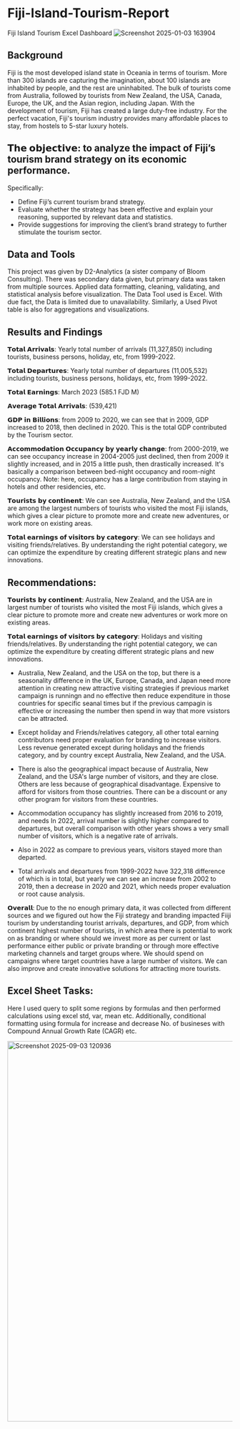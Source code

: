 # Fiji-Island-Tourism-Report
Fiji Island Tourism Excel Dashboard
![Screenshot 2025-01-03 163904](https://github.com/user-attachments/assets/cb23eacd-8fb8-459e-81ee-6406a9997d8b)


## Background
Fiji is the most developed island state in Oceania in terms of tourism. More than 300 islands are capturing the imagination, about 100 islands are inhabited by people, and the rest are uninhabited. The bulk of tourists come from Australia, followed by tourists from New Zealand, the USA, Canada, Europe, the UK, and the Asian region, including Japan. With the development of tourism, Fiji has created a large duty-free industry. For the perfect vacation, Fiji's tourism industry provides many affordable places to stay, from hostels to 5-star luxury hotels.


## 𝗧𝗵𝗲 𝗼𝗯𝗷𝗲𝗰𝘁𝗶𝘃𝗲: to analyze the impact of Fiji’s tourism brand strategy on its economic performance. 
Specifically: 
- Define Fiji’s current tourism brand strategy. 
- Evaluate whether the strategy has been effective and explain your reasoning, supported by relevant data and statistics. 
- Provide suggestions for improving the client’s brand strategy to further stimulate the tourism sector.


## Data and Tools
This project was given by D2-Analytics (a sister company of Bloom Consulting). There was secondary data given, but primary data was taken from multiple sources. Applied data formatting, cleaning, validating, and statistical analysis before visualization. The Data Tool used is Excel. With due fact, the Data is limited due to unavailability. Similarly, a Used Pivot table is also for aggregations and visualizations.


## Results and Findings
𝗧𝗼𝘁𝗮𝗹 𝗔𝗿𝗿𝗶𝘃𝗮𝗹𝘀: Yearly total number of arrivals (11,327,850) including tourists, business persons, holiday, etc, from 1999-2022.

𝗧𝗼𝘁𝗮𝗹 𝗗𝗲𝗽𝗮𝗿𝘁𝘂𝗿𝗲𝘀: Yearly total number of departures (11,005,532) including tourists, business persons, holidays, etc, from 1999-2022.

𝗧𝗼𝘁𝗮𝗹 𝗘𝗮𝗿𝗻𝗶𝗻𝗴𝘀: March 2023 (585.1 FJD M)

𝗔𝘃𝗲𝗿𝗮𝗴𝗲 𝗧𝗼𝘁𝗮𝗹 𝗔𝗿𝗿𝗶𝘃𝗮𝗹𝘀: (539,421)

𝗚𝗗𝗣 𝗶𝗻 𝗕𝗶𝗹𝗹𝗶𝗼𝗻𝘀: from 2009 to 2020, we can see that in 2009, GDP increased to 2018, then declined in 2020. This is the total GDP contributed by the Tourism sector.

𝗔𝗰𝗰𝗼𝗺𝗺𝗼𝗱𝗮𝘁𝗶𝗼𝗻 𝗢𝗰𝗰𝘂𝗽𝗮𝗻𝗰𝘆 𝗯𝘆 𝘆𝗲𝗮𝗿𝗹𝘆 𝗰𝗵𝗮𝗻𝗴𝗲: from 2000-2019, we can see occupancy increase in 2004-2005 just declined, then from 2009 it slightly increased, and in 2015 a little push, then drastically increased.
It's basically a comparison between bed-night occupancy and room-night occupancy.
Note: here, occupancy has a large contribution from staying in hotels and other residencies, etc.

𝗧𝗼𝘂𝗿𝗶𝘀𝘁𝘀 𝗯𝘆 𝗰𝗼𝗻𝘁𝗶𝗻𝗲𝗻𝘁: We can see Australia, New Zealand, and the USA are among the largest numbers of tourists who visited the most Fiji islands, which gives a  clear picture to promote more and create new adventures, or work more on existing areas.

𝗧𝗼𝘁𝗮𝗹 𝗲𝗮𝗿𝗻𝗶𝗻𝗴𝘀 𝗼𝗳 𝘃𝗶𝘀𝗶𝘁𝗼𝗿𝘀 𝗯𝘆 𝗰𝗮𝘁𝗲𝗴𝗼𝗿𝘆: We can see holidays and visiting friends/relatives. By understanding the right potential category, we can optimize the expenditure by creating different strategic plans and new innovations.


## Recommendations:

𝗧𝗼𝘂𝗿𝗶𝘀𝘁𝘀 𝗯𝘆 𝗰𝗼𝗻𝘁𝗶𝗻𝗲𝗻𝘁: Australia, New Zealand, and the USA are in largest number of tourists who visited the most Fiji islands, which gives a clear picture to promote more and create new adventures or work more on existing areas.

𝗧𝗼𝘁𝗮𝗹 𝗲𝗮𝗿𝗻𝗶𝗻𝗴𝘀 𝗼𝗳 𝘃𝗶𝘀𝗶𝘁𝗼𝗿𝘀 𝗯𝘆 𝗰𝗮𝘁𝗲𝗴𝗼𝗿𝘆: Holidays and visiting friends/relatives. By understanding the right potential category, we can optimize the expenditure by creating different strategic plans and new innovations.

- Australia, New Zealand, and the USA on the top, but there is a seasonality difference in the UK, Europe, Canada, and Japan need more attention in creating new attractive visiting strategies if previous market campaign is runningn and no effective then reduce expenditure in those countries for specific seanal times but if the previous campagin is effective or increasing the number then spend in way that more vsistors can be attracted. 

- Except holiday and Friends/relatives category, all other total earning contributors need proper evaluation for branding to increase visitors. Less revenue generated except during holidays and the friends category, and by country except Australia, New Zealand, and the USA.

- There is also the geographical impact because of Australia, New Zealand, and the USA's large number of visitors, and they are close. Others are less because of geographical disadvantage. Expensive to afford for visitors from those countries. 
There can be a discount or any other program for visitors from these countries.

- Accommodation occupancy has slightly increased from 2016 to 2019, and needs 
In 2022, arrival number is slightly higher compared to departures, but overall comparison with other years shows a very small number of visitors, which is a negative rate of arrivals.

- Also in 2022 as compare to previous years, visitors stayed more than departed.

- Total arrivals and departures from 1999-2022 have 322,318 difference of which is in total, but yearly we can see an increase from 2002 to 2019, then a decrease in 2020 and 2021, which needs proper evaluation or root cause analysis.


𝗢𝘃𝗲𝗿𝗮𝗹𝗹: Due to the no enough primary data, it was collected from different sources and we figured out how the Fiji strategy and branding impacted Fiiji tourism by understanding tourist arrivals, departures, and GDP, from which continent highest number of tourists, in which area there is potential to work on as branding or where should we invest more as per current or last performance either public or private branding or through more effective marketing channels and target groups where. We should spend on campaigns where target countries have a large number of visitors. We can also improve and create innovative solutions for 
attracting more tourists. 

## Excel Sheet Tasks:
Here I used query to split some regions by formulas and then performed calculations using excel std, var, mean etc. Additionally, conditional formatting using formula for increase and decrease No. of busineses with Compound Annual Growth Rate (CAGR) etc.

<img width="1602" height="852" alt="Screenshot 2025-09-03 120936" src="https://github.com/user-attachments/assets/6b6ce2d4-6caf-4836-bee1-4e091e524b4a" />


